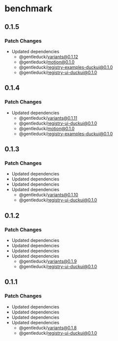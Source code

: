 # benchmark

## 0.1.5

### Patch Changes

- Updated dependencies
  - @gentleduck/variants@0.1.12
  - @gentleduck/motion@0.1.0
  - @gentleduck/registry-examples-duckui@0.1.0
  - @gentleduck/registry-ui-duckui@0.1.0

## 0.1.4

### Patch Changes

- Updated dependencies
  - @gentleduck/variants@0.1.11
  - @gentleduck/registry-ui-duckui@0.1.0
  - @gentleduck/motion@0.1.0
  - @gentleduck/registry-examples-duckui@0.1.0

## 0.1.3

### Patch Changes

- Updated dependencies
- Updated dependencies
- Updated dependencies
- Updated dependencies
  - @gentleduck/variants@0.1.10
  - @gentleduck/registry-ui-duckui@0.1.0

## 0.1.2

### Patch Changes

- Updated dependencies
- Updated dependencies
- Updated dependencies
- Updated dependencies
  - @gentleduck/variants@0.1.9
  - @gentleduck/registry-ui-duckui@0.1.0

## 0.1.1

### Patch Changes

- Updated dependencies
- Updated dependencies
- Updated dependencies
- Updated dependencies
  - @gentleduck/variants@0.1.8
  - @gentleduck/registry-ui-duckui@0.1.0
